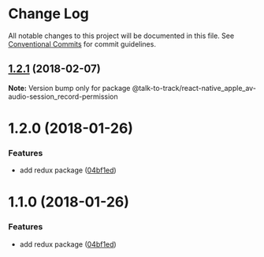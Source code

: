 # Change Log

All notable changes to this project will be documented in this file.
See [Conventional Commits](https://conventionalcommits.org) for commit guidelines.

<a name="1.2.1"></a>
## [1.2.1](https://github.com/talk-to-track/public/tree/master/packages/react-native_apple_av-audio-session_record-permission/compare/@talk-to-track/react-native_apple_av-audio-session_record-permission@1.2.0...@talk-to-track/react-native_apple_av-audio-session_record-permission@1.2.1) (2018-02-07)




**Note:** Version bump only for package @talk-to-track/react-native_apple_av-audio-session_record-permission

<a name="1.2.0"></a>
# 1.2.0 (2018-01-26)


### Features

* add redux package ([04bf1ed](https://github.com/talk-to-track/public/tree/master/packages/react-native_apple_av-audio-session_record-permission/commit/04bf1ed))




<a name="1.1.0"></a>
# 1.1.0 (2018-01-26)


### Features

* add redux package ([04bf1ed](https://github.com/talk-to-track/public/tree/master/packages/react-native_apple_av-audio-session_record-permission/commit/04bf1ed))
